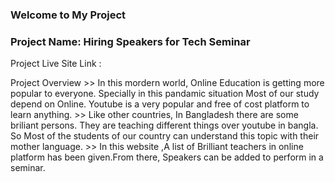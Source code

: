 ### Welcome to My Project ###
### Project Name: Hiring Speakers for Tech Seminar ###

Project Live Site Link : 

Project Overview 
    >> In this mordern world, Online Education is getting more popular to everyone. Specially in this pandamic situation Most of our study depend on Online. Youtube is a very popular and free of cost platform to learn anything.
    >> Like other countries, In Bangladesh there are some briliant persons. They are teaching different things over youtube in bangla. So Most of the students of our country can understand this topic with their mother language. 
    >> In this website ,A list of Brilliant teachers in online platform has been given.From there, Speakers can be added to perform in a seminar. 